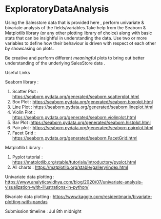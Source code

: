 # ExploratoryDataAnalysis

Using the Salesstore data that is provided here , perform univariate & bivariate analysis of the fields/variables.Take help from the Seaborn & Matplotlib library (or any other plotting library of choice) along with basic stats that can be insightful in understanding the data. Use two or more variables to define how their behaviour is driven with respect ot each other by showcasing on plots.

Be creative and perform different *meaningful* plots to bring out better understanding of the underlying SalesStore data .

Useful Links

Seaborn library : 

1. Scatter Plot : https://seaborn.pydata.org/generated/seaborn.scatterplot.html
2. Box Plot : https://seaborn.pydata.org/generated/seaborn.boxplot.html
3. Line Plot : https://seaborn.pydata.org/generated/seaborn.lineplot.html
4. Violin Plot : https://seaborn.pydata.org/generated/seaborn.violinplot.html
5. Bar Plot :https://seaborn.pydata.org/generated/seaborn.histplot.html
6. Pair plot : https://seaborn.pydata.org/generated/seaborn.pairplot.html
7. Facet Grid : https://seaborn.pydata.org/generated/seaborn.FacetGrid.html

Matplotlib Library :

1.  Pyplot tutorial : https://matplotlib.org/stable/tutorials/introductory/pyplot.html
2.  All charts : https://matplotlib.org/stable/gallery/index.html


Univariate data plotting : https://www.analyticsvidhya.com/blog/2020/07/univariate-analysis-visualization-with-illustrations-in-python/

Bivariate data plotting : https://www.kaggle.com/residentmario/bivariate-plotting-with-pandas

Submission timeline : Jul 8th midnight

